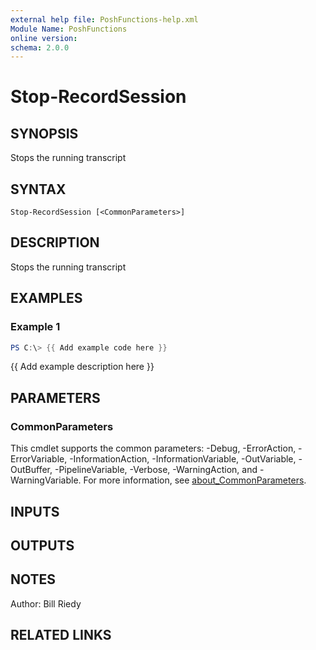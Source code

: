 ```yaml
---
external help file: PoshFunctions-help.xml
Module Name: PoshFunctions
online version:
schema: 2.0.0
---
```


# Stop-RecordSession

## SYNOPSIS
Stops the running transcript

## SYNTAX

```
Stop-RecordSession [<CommonParameters>]
```

## DESCRIPTION
Stops the running transcript

## EXAMPLES

### Example 1
```powershell
PS C:\> {{ Add example code here }}
```

{{ Add example description here }}

## PARAMETERS

### CommonParameters
This cmdlet supports the common parameters: -Debug, -ErrorAction, -ErrorVariable, -InformationAction, -InformationVariable, -OutVariable, -OutBuffer, -PipelineVariable, -Verbose, -WarningAction, and -WarningVariable. For more information, see [about_CommonParameters](http://go.microsoft.com/fwlink/?LinkID=113216).

## INPUTS

## OUTPUTS

## NOTES
Author:     Bill Riedy

## RELATED LINKS
